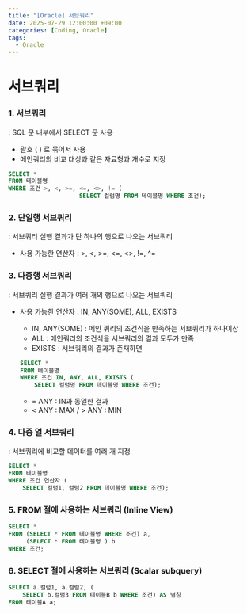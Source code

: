 ```yaml
---
title: "[Oracle] 서브쿼리"
date: 2025-07-29 12:00:00 +09:00
categories: [Coding, Oracle]
tags:
  - Oracle
---
```


# 서브쿼리

### 1. 서브쿼리

: SQL 문 내부에서 SELECT 문 사용

- 괄호 ( ) 로 묶어서 사용
- 메인쿼리의 비교 대상과 같은 자료형과 개수로 지정

```sql
SELECT *
FROM 테이블명
WHERE 조건 >, <, >=, <=, <>, != (
					SELECT 컬럼명 FROM 테이블명 WHERE 조건);
```

### 2. 단일행 서브쿼리

: 서브쿼리 실행 결과가 단 하나의 행으로 나오는 서브쿼리

- 사용 가능한 연산자 : >, <, >=, <=, <>, !=, ^=

### 3. 다중행 서브쿼리

: 서브쿼리 실행 결과가 여러 개의 행으로 나오는 서브쿼리

- 사용 가능한 연산자 : IN, ANY(SOME), ALL, EXISTS
    - IN, ANY(SOME) : 메인 쿼리의 조건식을 만족하는 서브쿼리가 하나이상
    - ALL : 메인쿼리의 조건식을 서브쿼리의 결과 모두가 만족
    - EXISTS : 서브쿼리의 결과가 존재하면
    
    ```sql
    SELECT *
    FROM 테이블명 
    WHERE 조건 IN, ANY, ALL, EXISTS (
        SELECT 컬럼명 FROM 테이블명 WHERE 조건);
    ```
  - = ANY : IN과 동일한 결과
  - < ANY : MAX  /  > ANY : MIN 
    

### 4. 다중 열 서브쿼리

: 서브쿼리에 비교할 데이터를 여러 개 지정

```sql
SELECT *
FROM 테이블명 
WHERE 조건 연산자 (
    SELECT 컬럼1, 컬럼2 FROM 테이블명 WHERE 조건);
```

### 5. FROM 절에 사용하는 서브쿼리 (Inline View)

```sql
SELECT *
FROM (SELECT * FROM 테이블명 WHERE 조건) a,
     (SELECT * FROM 테이블명 ) b
WHERE 조건;
```

### 6. SELECT 절에 사용하는 서브쿼리 (Scalar subquery)

```sql
SELECT a.컬럼1, a.컬럼2, (
    SELECT b.컬럼3 FROM 테이블B b WHERE 조건) AS 별칭
FROM 테이블A a;
```